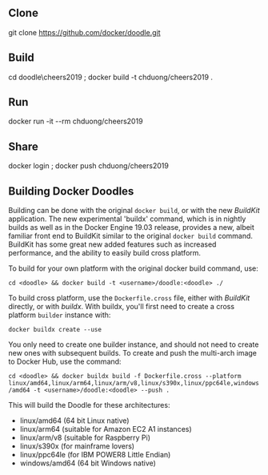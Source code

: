 ## Clone
git clone https://github.com/docker/doodle.git

## Build
cd doodle\cheers2019 ; docker build -t chduong/cheers2019 .

## Run
docker run -it --rm chduong/cheers2019

## Share
docker login ; docker push chduong/cheers2019

Building Docker Doodles
-----------------------

Building can be done with the original `docker build`, or with the new *BuildKit* application.  The new
experimental 'buildx' command, which is in nightly builds as well as in the Docker Engine 19.03 release,
provides a new, albeit familiar front end to BuildKit similar to the original `docker build` command.
BuildKit has some great new added features such as increased performance, and the ability to easily build
cross platform.

To build for your own platform with the original docker build command, use:

`cd <doodle> && docker build -t <username>/doodle:<doodle> ./`

To build cross platform, use the `Dockerfile.cross` file, either with *BuildKit* directly, or with *buildx*.
With buildx, you'll first need to create a cross platform `builder` instance with:

`docker buildx create --use`

You only need to create one builder instance, and should not need to create new ones with subsequent
builds.  To create and push the multi-arch image to Docker Hub, use the command:

`cd <doodle> && docker buildx build -f Dockerfile.cross --platform linux/amd64,linux/arm64,linux/arm/v8,linux/s390x,linux/ppc64le,windows/amd64 -t <username>/doodle:<doodle> --push .`

This will build the Doodle for these architectures:
* linux/amd64 (64 bit Linux native)
* linux/arm64 (suitable for Amazon EC2 A1 instances)
* linux/arm/v8 (suitable for Raspberry Pi)
* linux/s390x (for mainframe lovers)
* linux/ppc64le (for IBM POWER8 Little Endian)
* windows/amd64 (64 bit Windows native)


